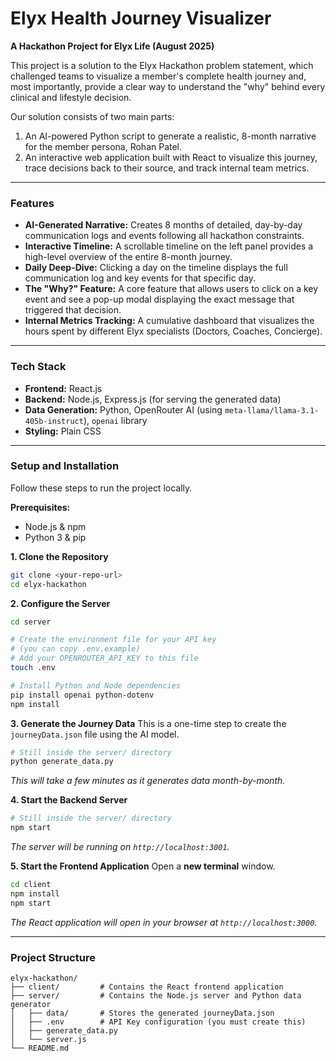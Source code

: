 # Elyx Health Journey Visualizer

**A Hackathon Project for Elyx Life (August 2025)**

This project is a solution to the Elyx Hackathon problem statement, which challenged teams to visualize a member's complete health journey and, most importantly, provide a clear way to understand the "why" behind every clinical and lifestyle decision.

Our solution consists of two main parts:
1.  An AI-powered Python script to generate a realistic, 8-month narrative for the member persona, Rohan Patel.
2.  An interactive web application built with React to visualize this journey, trace decisions back to their source, and track internal team metrics.

---

### Features

* **AI-Generated Narrative:** Creates 8 months of detailed, day-by-day communication logs and events following all hackathon constraints.
* **Interactive Timeline:** A scrollable timeline on the left panel provides a high-level overview of the entire 8-month journey.
* **Daily Deep-Dive:** Clicking a day on the timeline displays the full communication log and key events for that specific day.
* **The "Why?" Feature:** A core feature that allows users to click on a key event and see a pop-up modal displaying the exact message that triggered that decision.
* **Internal Metrics Tracking:** A cumulative dashboard that visualizes the hours spent by different Elyx specialists (Doctors, Coaches, Concierge).

---

### Tech Stack

* **Frontend:** React.js
* **Backend:** Node.js, Express.js (for serving the generated data)
* **Data Generation:** Python, OpenRouter AI (using `meta-llama/llama-3.1-405b-instruct`), `openai` library
* **Styling:** Plain CSS

---

### Setup and Installation

Follow these steps to run the project locally.

**Prerequisites:**
* Node.js & npm
* Python 3 & pip

**1. Clone the Repository**
```bash
git clone <your-repo-url>
cd elyx-hackathon
```

**2. Configure the Server**
```bash
cd server

# Create the environment file for your API key
# (you can copy .env.example)
# Add your OPENROUTER_API_KEY to this file
touch .env

# Install Python and Node dependencies
pip install openai python-dotenv
npm install
```

**3. Generate the Journey Data**
This is a one-time step to create the `journeyData.json` file using the AI model.
```bash
# Still inside the server/ directory
python generate_data.py
```
*This will take a few minutes as it generates data month-by-month.*

**4. Start the Backend Server**
```bash
# Still inside the server/ directory
npm start
```
*The server will be running on `http://localhost:3001`.*

**5. Start the Frontend Application**
Open a **new terminal** window.
```bash
cd client
npm install
npm start
```
*The React application will open in your browser at `http://localhost:3000`.*

---

### Project Structure

```
elyx-hackathon/
├── client/         # Contains the React frontend application
├── server/         # Contains the Node.js server and Python data generator
│   ├── data/       # Stores the generated journeyData.json
│   ├── .env        # API Key configuration (you must create this)
│   ├── generate_data.py
│   └── server.js
└── README.md
```